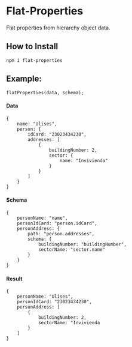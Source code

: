 # Flat-Properties
Flat properties from hierarchy object data.

## How to Install

```npm i flat-properties```

## Example:

```flatProperties(data, schema);```

#### Data
```
{
    name: "Ulises",
    person: {
        idCard: "23023434230",
        addresses: [
            {
                buildingNumber: 2,
                sector: {
                    name: "Invivienda"
                }
            }
        ]
    }
}
```
#### Schema
```
{
    personName: "name",
    personIdCard: "person.idCard",
    personAddress: {
        path: "person.addresses",
        schema: {
            buildingNumber: "buildingNumber",
            sectorName: "sector.name"
        }
    }
}
```

#### Result
```
{
    personName: "Ulises",
    personIdCard: "23023434230",
    personAddress: [
        {
            buildingNumber: 2,
            sectorName: "Invivienda
        }
    ]
}
```
